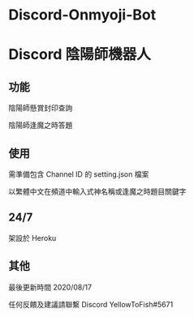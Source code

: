# Discord-Onmyoji-Bot

# Discord 陰陽師機器人

## 功能

陰陽師懸賞封印查詢

陰陽師逢魔之時答題

## 使用

需準備包含 Channel ID 的 setting.json 檔案

以繁體中文在頻道中輸入式神名稱或逢魔之時題目關鍵字

## 24/7

架設於 Heroku

## 其他

最後更新時間 2020/08/17

任何反饋及建議請聯繫 Discord YellowToFish#5671